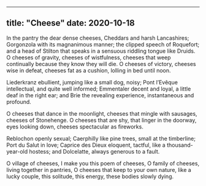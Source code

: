 
 ---
title: "Cheese"
date: 2020-10-18
---
 

In the pantry the dear dense cheeses, Cheddars and harsh
Lancashires; Gorgonzola with its magnanimous manner;
the clipped speech of Roquefort; and a head of Stilton
that speaks in a sensuous riddling tongue like Druids.
O cheeses of gravity, cheeses of wistfulness, cheeses
that weep continually because they know they will die.
O cheeses of victory, cheeses wise in defeat, cheeses
fat as a cushion, lolling in bed until noon.

Liederkranz ebullient, jumping like a small dog, noisy;
Pont l’Evêque intellectual, and quite well informed; Emmentaler
decent and loyal, a little deaf in the right ear;
and Brie the revealing experience, instantaneous and profound.

O cheeses that dance in the moonlight, cheeses
that mingle with sausages, cheeses of Stonehenge.
O cheeses that are shy, that linger in the doorway,
eyes looking down, cheeses spectacular as fireworks.

Reblochon openly sexual; Caerphilly like pine trees, small
at the timberline; Port du Salut in love; Caprice des Dieux
eloquent, tactful, like a thousand-year-old hostess;
and Dolcelatte, always generous to a fault.

O village of cheeses, I make you this poem of cheeses,
O family of cheeses, living together in pantries,
O cheeses that keep to your own nature, like a lucky couple,
this solitude, this energy, these bodies slowly dying.
